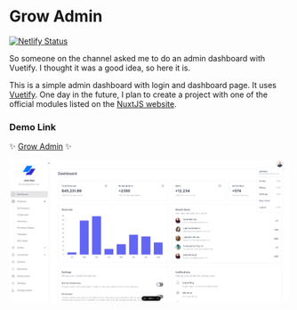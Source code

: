 # Grow Admin

[![Netlify Status](https://api.netlify.com/api/v1/badges/56169dc1-d183-4676-be85-37caf800c911/deploy-status)](https://app.netlify.com/sites/thriving-kulfi-6971fb/deploys)

So someone on the channel asked me to do an admin dashboard with Vuetify. I thought it was a good idea, so here it is.

This is a simple admin dashboard with login and dashboard page. It uses [Vuetify](https://vuetifyjs.com/). One day in the future, I plan to create a project with one of the official modules listed on the [NuxtJS website](https://nuxt.com/modules/).

### Demo Link

✨ [Grow Admin](https://grow-admin.behonbaker.com/) ✨

![Dashboard Image](/public/cover.png)
